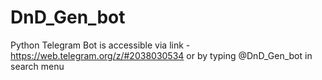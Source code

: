 # DnD_Gen_bot
Python Telegram Bot 
is accessible via link - https://web.telegram.org/z/#2038030534 
or by typing @DnD_Gen_bot in search menu

